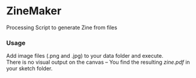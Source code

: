 # ZineMaker
Processing Script to generate Zine from files

### Usage ###
Add image files (.png and .jpg) to your data folder and execute.  
There is no visual output on the canvas – You find the resulting _zine.pdf_ in your sketch folder.
